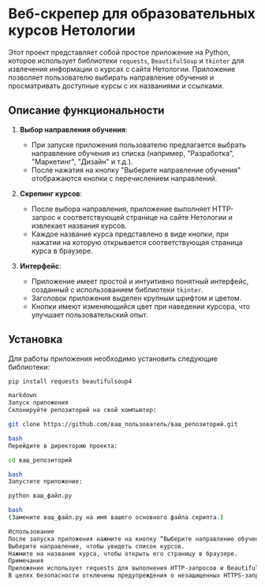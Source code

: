 # Веб-скрепер для образовательных курсов Нетологии

Этот проект представляет собой простое приложение на Python, которое использует библиотеки `requests`, `BeautifulSoup` и `tkinter` для извлечения информации о курсах с сайта Нетологии. Приложение позволяет пользователю выбирать направление обучения и просматривать доступные курсы с их названиями и ссылками.

## Описание функциональности

1.  **Выбор направления обучения**:
    *   При запуске приложения пользователю предлагается выбрать направление обучения из списка (например, "Разработка", "Маркетинг", "Дизайн" и т.д.).
    *   После нажатия на кнопку "Выберите направление обучения" отображаются кнопки с перечислением направлений.

2.  **Скрепинг курсов**:
    *   После выбора направления, приложение выполняет HTTP-запрос к соответствующей странице на сайте Нетологии и извлекает названия курсов.
    *   Каждое название курса представлено в виде кнопки, при нажатии на которую открывается соответствующая страница курса в браузере.

3.  **Интерфейс**:
    *   Приложение имеет простой и интуитивно понятный интерфейс, созданный с использованием библиотеки `tkinter`.
    *   Заголовок приложения выделен крупным шрифтом и цветом.
    *   Кнопки имеют изменяющийся цвет при наведении курсора, что улучшает пользовательский опыт.

## Установка

Для работы приложения необходимо установить следующие библиотеки:

```bash
pip install requests beautifulsoup4

markdown
Запуск приложения
Склонируйте репозиторий на свой компьютер:

git clone https://github.com/ваш_пользователь/ваш_репозиторий.git

bash
Перейдите в директорию проекта:

cd ваш_репозиторий

bash
Запустите приложение:

python ваш_файл.py

bash
(Замените ваш_файл.py на имя вашего основного файла скрипта.)

Использование
После запуска приложения нажмите на кнопку “Выберите направление обучения”, чтобы увидеть доступные направления.
Выберите направление, чтобы увидеть список курсов.
Нажмите на название курса, чтобы открыть его страницу в браузере.
Примечания
Приложение использует requests для выполнения HTTP-запросов и BeautifulSoup для парсинга HTML-кода.
В целях безопасности отключены предупреждения о незащищенных HTTPS-запросах, но рекомендуется использовать проверку SSL в реальных приложениях. (Убедитесь, что вы понимаете риски отключения проверки SSL перед использованием этого в производственной среде.)
